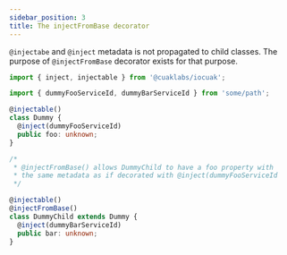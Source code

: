 ```yaml
---
sidebar_position: 3
title: The injectFromBase decorator
---
```


`@injectabe` and `@inject` metadata is not propagated to child classes. The purpose of `@injectFromBase` decorator exists for that purpose.

```ts
import { inject, injectable } from '@cuaklabs/iocuak';

import { dummyFooServiceId, dummyBarServiceId } from 'some/path';

@injectable()
class Dummy {
  @inject(dummyFooServiceId)
  public foo: unknown;
}

/*
 * @injectFromBase() allows DummyChild to have a foo property with
 * the same metadata as if decorated with @inject(dummyFooServiceId
 */

@injectable()
@injectFromBase()
class DummyChild extends Dummy {
  @inject(dummyBarServiceId)
  public bar: unknown;
}

```